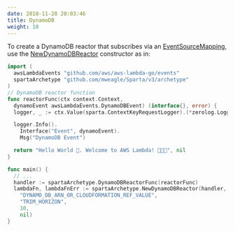 ```yaml
---
date: 2018-11-28 20:03:46
title: DynamoDB
weight: 10
---
```


To create a DynamoDB reactor that subscribes via an [EventSourceMapping](https://docs.aws.amazon.com/lambda/latest/dg/with-ddb.html),
use the [NewDynamoDBReactor](https://godoc.org/github.com/mweagle/Sparta/archetype#NewDynamoDBReactor) constructor as in:

```go
import (
  awsLambdaEvents "github.com/aws/aws-lambda-go/events"
  spartaArchetype "github.com/mweagle/Sparta/v3/archetype"
)
// DynamoDB reactor function
func reactorFunc(ctx context.Context,
  dynamoEvent awsLambdaEvents.DynamoDBEvent) (interface{}, error) {
  logger, _ := ctx.Value(sparta.ContextKeyRequestLogger).(*zerolog.Logger)

  logger.Info().
    Interface("Event", dynamoEvent).
    Msg("DynamoDB Event")

  return "Hello World 👋. Welcome to AWS Lambda! 🙌🎉🍾", nil
}

func main() {
  // ...
  handler := spartaArchetype.DynamoDBReactorFunc(reactorFunc)
  lambdaFn, lambdaFnErr := spartaArchetype.NewDynamoDBReactor(handler,
    "DYNAMO_DB_ARN_OR_CLOUDFORMATION_REF_VALUE",
    "TRIM_HORIZON",
    10,
    nil)
}
```
